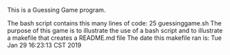 This is a Guessing Game program.
 
The bash script contains this many lines of code: 
      25 guessinggame.sh
The purpose of this game is to illustrate the use of a bash script
and to illustrate a makefile that creates a README.md file
The date this makefile ran is: 
Tue Jan 29 16:23:13 CST 2019
